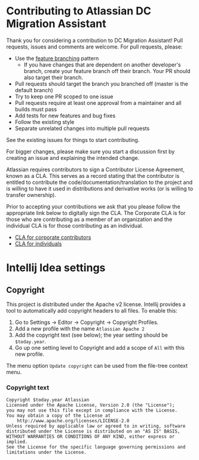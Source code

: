 # Contributing to Atlassian DC Migration Assistant

Thank you for considering a contribution to DC Migration Assistant! Pull requests, issues and comments are welcome. For pull requests, please:

* Use the [feature branching](https://www.atlassian.com/git/tutorials/comparing-workflows/feature-branch-workflow) pattern
    * If you have changes that are dependent on another developer's branch, create your feature branch off their branch. Your PR should also target their branch.
* Pull requests should target the branch you branched off (master is the default branch)
* Try to keep one PR scoped to one issue
* Pull requests require at least one approval from a maintainer and all builds must pass
* Add tests for new features and bug fixes
* Follow the existing style
* Separate unrelated changes into multiple pull requests

See the existing issues for things to start contributing.

For bigger changes, please make sure you start a discussion first by creating an issue and explaining the intended change.

Atlassian requires contributors to sign a Contributor License Agreement, known as a CLA. This serves as a record stating that the contributor is entitled to contribute the code/documentation/translation to the project and is willing to have it used in distributions and derivative works (or is willing to transfer ownership).

Prior to accepting your contributions we ask that you please follow the appropriate link below to digitally sign the CLA. The Corporate CLA is for those who are contributing as a member of an organization and the individual CLA is for those contributing as an individual.

* [CLA for corporate contributors](https://opensource.atlassian.com/corporate)
* [CLA for individuals](https://opensource.atlassian.com/individual)

# Intellij Idea settings

## Copyright
This project is distributed under the Apache v2 license. Intellij provides a tool to automatically add copyright headers to all files. To enable this:
1. Go to Settings -> Editor -> Copyright -> Copyright Profiles.
1. Add a new profile with the name `Atlassian Apache 2`
1. Add the copyright text (see below); the year setting should be `$today.year`.
1. Go up one setting level to Copyright and add a scope of `All` with this new profile.

The menu option `Update copyright` can be used from the file-tree context menu.

###  Copyright text

```
Copyright $today.year Atlassian
Licensed under the Apache License, Version 2.0 (the "License");
you may not use this file except in compliance with the License.
You may obtain a copy of the License at
    http://www.apache.org/licenses/LICENSE-2.0
Unless required by applicable law or agreed to in writing, software
distributed under the License is distributed on an "AS IS" BASIS,
WITHOUT WARRANTIES OR CONDITIONS OF ANY KIND, either express or implied.
See the License for the specific language governing permissions and
limitations under the License.
```
